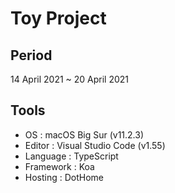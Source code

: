 # Toy Project
## Period
14 April 2021 ~ 20 April 2021  

## Tools
- OS : macOS Big Sur (v11.2.3)
- Editor : Visual Studio Code (v1.55)
- Language : TypeScript
- Framework : Koa
- Hosting : DotHome
